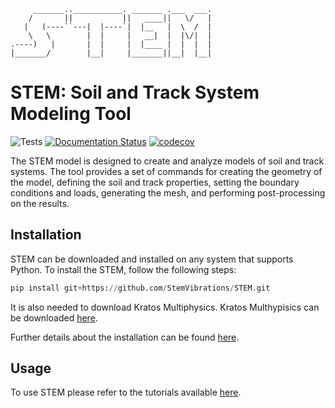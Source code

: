 ```
     _______..___________. _______ .___  ___.
    /       ||           ||   ____||   \/   |
   |   (----``---|  |----`|  |__   |  \  /  |
    \   \        |  |     |   __|  |  |\/|  |
.----)   |       |  |     |  |____ |  |  |  |
|_______/        |__|     |_______||__|  |__|

```

# STEM: Soil and Track System Modeling Tool

![Tests](https://github.com/StemVibrations/STEM/actions/workflows/tests.yml/badge.svg)
[![Documentation Status](https://readthedocs.org/projects/stemvibrations/badge/?version=latest)](https://stemvibrations.readthedocs.io/badge=latest)
[![codecov](https://codecov.io/gh/stemvibrations/stem/graph/badge.svg?token=0DMYCZF4BU)](https://codecov.io/gh/stemvibrations/stem)

The STEM model is designed to create and analyze models of soil and track systems.
The tool provides a set of commands for creating the geometry of the model, defining the soil and track properties, setting the boundary conditions and loads, generating the mesh, and performing post-processing on the results.

## Installation

STEM can be downloaded and installed on any system that supports Python.
To install the STEM, follow the following steps:

```python
pip install git+https://github.com/StemVibrations/STEM.git
```

It is also needed to download Kratos Multiphysics. Kratos Multhypisics can be downloaded [here]().

Further details about the installation can be found [here](https://stemvibrations.readthedocs.io/).

## Usage

To use STEM please refer to the tutorials available [here](https://stemvibrations.readthedocs.io/).
